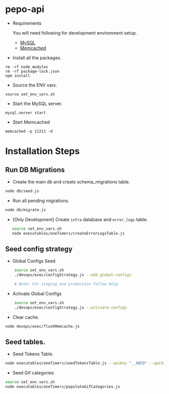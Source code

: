# pepo-api

* Requirements
    
    You will need following for development environment setup.
    - [MySQL](https://www.mysql.com/downloads/)
    - [Memcached](https://memcached.org/)

* Install all the packages.
```
rm -rf node_modules
rm -rf package-lock.json
npm install
```

* Source the ENV vars.
```
source set_env_vars.sh
```

* Start the MySQL server.
```
mysql.server start
```

* Start Memcached
```
memcached -p 11211 -d
```

# Installation Steps

## Run DB Migrations

* Create the main db and create schema_migrations table.
```bash
node db/seed.js
```

* Run all pending migrations.
```bash
node db/migrate.js
```

* [Only Development] Create `infra` database and `error_logs` table.
```bash
   source set_env_vars.sh
   node executables/oneTimers/createErrorLogsTable.js
```

## Seed config strategy

* Global Configs Seed
```bash
    source set_env_vars.sh
    ./devops/exec/configStrategy.js --add-global-configs

    # Note: For staging and production follow help
```

* Activate Global Configs
```bash
    source set_env_vars.sh
    ./devops/exec/configStrategy.js --activate-configs
```

* Clear cache.
```bash
node devops/exec/flushMemcache.js
```

## Seed tables.

* Seed Tokens Table.
```bash
node executables/oneTimers/seedTokensTable.js --apiKey "__ABCD" --apiSecret "__WXYZ"
```

* Seed Gif categories
```bash
source set_env_vars.sh
node executables/oneTimers/populateGifCategories.js
```